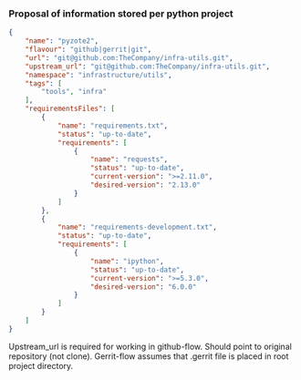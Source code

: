 ### Proposal of information stored per python project

```json
{
    "name": "pyzote2",
    "flavour": "github|gerrit|git",
    "url": "git@github.com:TheCompany/infra-utils.git",
    "upstream_url": "git@github.com:TheCompany/infra-utils.git",
    "namespace": "infrastructure/utils",
    "tags": [
        "tools", "infra"
    ],
    "requirementsFiles": [
        {
            "name": "requirements.txt",
            "status": "up-to-date",
            "requirements": [
                {
                    "name": "requests",
                    "status": "up-to-date",
                    "current-version": ">=2.11.0",
                    "desired-version": "2.13.0"
                }
            ]
        },
        {
            "name": "requirements-development.txt",
            "status": "up-to-date",
            "requirements": [
                {
                    "name": "ipython",
                    "status": "up-to-date",
                    "current-version": ">=5.3.0",
                    "desired-version": "6.0.0"
                }
            ]
        }
    ]
}
```

Upstream_url is required for working in github-flow. Should point to original repository (not clone).
Gerrit-flow assumes that .gerrit file is placed in root project directory.
